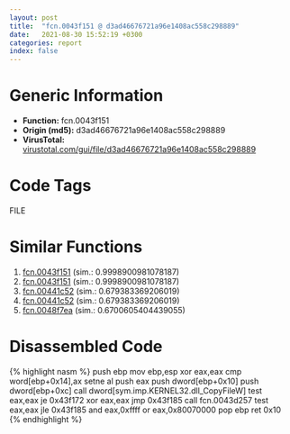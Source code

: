 ```yaml
---
layout: post
title:  "fcn.0043f151 @ d3ad46676721a96e1408ac558c298889"
date:   2021-08-30 15:52:19 +0300
categories: report
index: false
---
```


# Generic Information
- **Function:** fcn.0043f151
- **Origin (md5):** d3ad46676721a96e1408ac558c298889
- **VirusTotal:** [virustotal.com/gui/file/d3ad46676721a96e1408ac558c298889][virustotal_ref]

# Code Tags
<span class="tag" id="FILE">FILE</span>


# Similar Functions

1. [fcn.0043f151][similar_1_ref] (sim.: 0.9998900981078187)
2. [fcn.0043f151][similar_2_ref] (sim.: 0.9998900981078187)
3. [fcn.00441c52][similar_3_ref] (sim.: 0.679383369206019)
4. [fcn.00441c52][similar_4_ref] (sim.: 0.679383369206019)
5. [fcn.0048f7ea][similar_5_ref] (sim.: 0.6700605404439055)


# Disassembled Code

{% highlight nasm %}
push ebp
mov ebp,esp
xor eax,eax
cmp word[ebp+0x14],ax
setne al
push eax
push dword[ebp+0x10]
push dword[ebp+0xc]
call dword[sym.imp.KERNEL32.dll_CopyFileW]
test eax,eax
je 0x43f172
xor eax,eax
jmp 0x43f185
call fcn.0043d257
test eax,eax
jle 0x43f185
and eax,0xffff
or eax,0x80070000
pop ebp
ret 0x10
{% endhighlight %}


[similar_1_ref]: /report/fcn.0043f151@074a6a8502a27e18f8b5ea831bacabad
[similar_2_ref]: /report/fcn.0043f151@ab22d984f64f202bfb2e0f0e1f3a3f8f
[similar_3_ref]: /report/fcn.00441c52@9d452aab9b3572c423f4d04fdfadb250
[similar_4_ref]: /report/fcn.00441c52@56a02334aea008c131d2741a089910fb
[similar_5_ref]: /report/fcn.0048f7ea@3b2d901eaca41ce14deca6a48c0c801a
[virustotal_ref]: https://www.virustotal.com/gui/file/d3ad46676721a96e1408ac558c298889